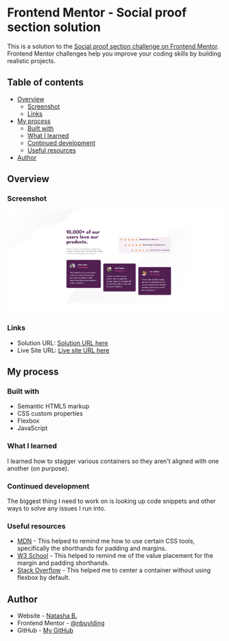 # Frontend Mentor - Social proof section solution

This is a solution to the [Social proof section challenge on Frontend Mentor](https://www.frontendmentor.io/solutions/social-proof-section-e3F34Nq5wS). Frontend Mentor challenges help you improve your coding skills by building realistic projects. 

## Table of contents

- [Overview](#overview)
  - [Screenshot](#screenshot)
  - [Links](#links)
- [My process](#my-process)
  - [Built with](#built-with)
  - [What I learned](#what-i-learned)
  - [Continued development](#continued-development)
  - [Useful resources](#useful-resources)
- [Author](#author)


## Overview

### Screenshot

![](./Screenshot%20(17).png)


### Links

- Solution URL: [Solution URL here](https://www.frontendmentor.io/solutions/social-proof-section-e3F34Nq5wS)
- Live Site URL: [Live site URL here](https://nbuylding.github.io/Social-proof-section)

## My process

### Built with

- Semantic HTML5 markup
- CSS custom properties
- Flexbox
- JavaScript

### What I learned

I learned how to stagger various containers so they aren't aligned with one another (on purpose). 


### Continued development

The biggest thing I need to work on is looking up code snippets and other ways to solve any issues I run into.

### Useful resources

- [MDN](https://developer.mozilla.org/en-US/) - This helped to remind me how to use certain CSS tools, specifically the shorthands for padding and margins.
- [W3 School](https://www.w3schools.com/) - This helped to remind me of the value placement for the margin and padding shorthands.
- [Stack Overflow](https://stackoverflow.com/) - This helped me to center a container without using flexbox by default.

## Author

- Website - [Natasha B.](https://www.natashabuylding.com)
- Frontend Mentor - [@nbuylding](https://www.frontendmentor.io/profile/nbuylding)
- GitHub - [My GitHub](https://github.com/nbuylding)
